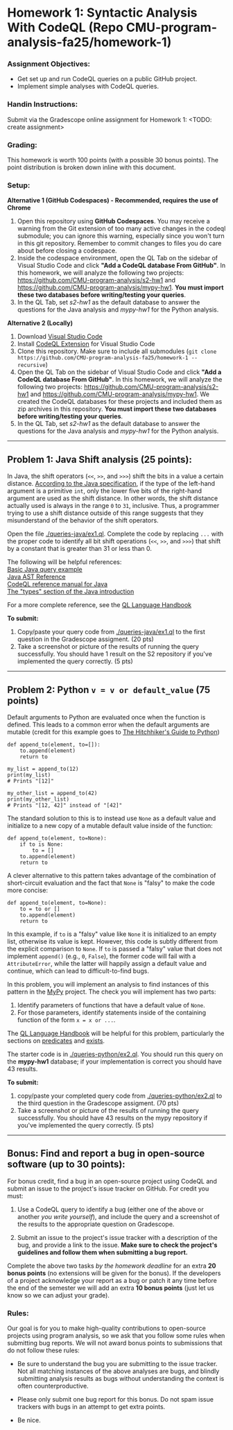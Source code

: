 Homework 1: Syntactic Analysis With CodeQL (Repo CMU-program-analysis-fa25/homework-1)
=================================================

### Assignment Objectives:
- Get set up and run CodeQL queries on a public GitHub project.
- Implement simple analyses with CodeQL queries.

### Handin Instructions:
Submit via the Gradescope online assignment for Homework 1: <TODO: create assignment> 

### Grading:
This homework is worth 100 points (with a possible 30 bonus points). The point
distribution is broken down inline with this document.

### Setup:

**Alternative 1 (GitHub Codespaces) - Recommended, requires the use of Chrome**

1. Open this repository using **GitHub Codespaces**. You may receive a warning from the Git extension of too many active changes in the codeql submodule; you can ignore this warning, especially since you won't turn in this git repository.  Remember to commit changes to files you do care about before closing a codespace.
2. Inside the codespace environment, open the QL Tab on the sidebar of Visual Studio Code and click **"Add a CodeQL database From GitHub"**. In this homework, we will analyze the following two projects:
   https://github.com/CMU-program-analysis/s2-hw1 and
   https://github.com/CMU-program-analysis/mypy-hw1. 
   **You must import these two databases before writing/testing your queries**. 
3. In the QL Tab, set *s2-hw1* as the default database to answer the questions for the Java analysis and *mypy-hw1* for the Python analysis.

**Alternative 2 (Locally)**
1. Download [Visual Studio Code](https://code.visualstudio.com) 
2. Install [CodeQL Extension](https://marketplace.visualstudio.com/items?itemName=github.vscode-codeql) for Visual Studio Code
3. Clone this repository. Make sure to include all submodules (`git clone https://github.com/CMU-program-analysis-fa25/homework-1 --recursive`)
4. Open the QL Tab on the sidebar of Visual Studio Code and click **"Add a CodeQL database From GitHub"**. In this homework, we will analyze the following two projects:
   https://github.com/CMU-program-analysis/s2-hw1 and
   https://github.com/CMU-program-analysis/mypy-hw1. We created the CodeQL databases for these projects and included them as zip archives in this repository.
   **You must import these two databases before writing/testing your queries**. 
5. In the QL Tab, set *s2-hw1* as the default database to answer the questions for the Java analysis and *mypy-hw1* for the Python analysis.

---

Problem 1: Java Shift analysis (25 points):
-------------------------------------------

In Java, the shift operators (`<<`, `>>`, and `>>>`) shift the bits in a value
a certain distance. [According to the Java
specification](https://docs.oracle.com/javase/specs/jls/se7/html/jls-15.html#jls-15.19),
if the type of the left-hand argument is a primitive `int`, only the lower five
bits of the right-hand argument are used as the shift distance. In other words,
the shift distance actually used is always in the range `0` to `31`,
inclusive. Thus, a programmer trying to use a shift distance outside of this
range suggests that they misunderstand of the behavior of the shift operators.

Open the file [./queries-java/ex1.ql](queries-java/ex1.ql). Complete the code by replacing `...`
with the proper code to identify all bit shift operations (`<<`, `>>`, and
`>>>`) that shift by a constant that is greater than 31 or less than 0.

The following will be helpful
references:\
[Basic Java query
example](https://codeql.github.com/docs/codeql-language-guides/basic-query-for-java-code)\
[Java AST
Reference](https://codeql.github.com/docs/codeql-language-guides/abstract-syntax-tree-classes-for-working-with-java-programs/)\
[CodeQL reference manual for Java](https://codeql.github.com/codeql-standard-libraries/java/)\
[The
"types" section of the Java
introduction](https://codeql.github.com/docs/codeql-language-guides/types-in-java/)

For a more complete reference, see the [QL Language
Handbook](https://codeql.github.com/docs/ql-language-reference/)

**To submit:**
  1. Copy/paste your query code from [./queries-java/ex1.ql](./queries-java/ex1.ql) to the first question in the Gradescope assigment.  (20 pts)
  2. Take a screenshot or picture of the results of running the query successfully.  You should have 1 result on the S2 repository if you've implemented the query correctly. (5 pts)

---

Problem 2: Python `v = v or default_value` (75 points)
------------------------------------------------------

Default arguments to Python are evaluated once when the function is
defined. This leads to a common error when the default arguments are mutable
(credit for this example goes to [The Hitchhiker's Guide to
Python](https://docs.python-guide.org/writing/gotchas/#mutable-default-arguments))

```
def append_to(element, to=[]):
    to.append(element)
    return to

my_list = append_to(12)
print(my_list)
# Prints "[12]"

my_other_list = append_to(42)
print(my_other_list)
# Prints "[12, 42]" instead of "[42]"
```

The standard solution to this is to instead use `None` as a default value and
initialize to a new copy of a mutable default value inside of the function:

```
def append_to(element, to=None):
    if to is None:
        to = []
    to.append(element)
    return to
```


A clever alternative to this pattern takes advantage of the combination of
short-circuit evaluation and the fact that `None` is "falsy" to make the code
more concise:

```
def append_to(element, to=None):
    to = to or []
    to.append(element)
    return to
```

In this example, if `to` is a "falsy" value like `None` it is initialized to an
empty list, otherwise its value is kept. However, this code is subtly different
from the explicit comparison to `None`. If `to` is passed a "falsy" value that
does not implement `append()` (e.g., `0`, `False`), the former code will fail
with a `AttributeError`, while the latter will happily assign a default value
and continue, which can lead to difficult-to-find bugs.

In this problem, you will implement an analysis to find instances of this
pattern in the [MyPy](https://github.com/python/mypy) project. The check you
will implement has two parts:
1. Identify parameters of functions that have a default value of `None`.
2. For those parameters, identify statements inside of the containing function
   of the form `x = x or ...`.


The [QL Language Handbook](https://codeql.github.com/docs/ql-language-reference/)
will be helpful for this problem, particularly the sections on
[predicates](https://codeql.github.com/docs/ql-language-reference/predicates/) and
[exists](https://codeql.github.com/docs/ql-language-reference/formulas/#exists).

The starter code is in [./queries-python/ex2.ql](./queries-python/ex2.ql). You should run this query on the
**mypy-hw1** database; if your
implementation is correct you should have 43 results.

**To submit:**
  1. copy/paste your completed query code from [./queries-python/ex2.ql](./queries-python/ex2.ql) to the third question in the Gradescope assigment.  (70 pts)
  2. Take a screenshot or picture of the results of running the query successfully.  You should have 43 results on the mypy repository if you've implemented the query correctly. (5 pts)

---


Bonus: Find and report a bug in open-source software (up to 30 points):
-----------------------------------------------------------------------

For bonus credit, find a bug in an open-source project using CodeQL and submit
an issue to the project's issue tracker on GitHub. For credit you must:

1. Use a CodeQL query to identify a bug (either one of the above or another *you
   write yourself*), and include the query and a screenshot of the results to the appropriate question on Gradescope.

2. Submit an issue to the project's issue tracker with a description of the bug,
   and provide a link to the issue. **Make sure to check the project's
   guidelines and follow them when submitting a bug report.**

Complete the above two tasks *by the homework deadline* for an extra **20 bonus
points** (no extensions will be given for the bonus). If the developers of a
project acknowledge your report as a bug or patch it any time before the end of
the semester we will add an extra **10 bonus points** (just let us know so we
can adjust your grade).

### Rules:

Our goal is for you to make high-quality contributions to open-source projects
using program analysis, so we ask that you follow some rules when submitting bug
reports. We will not award bonus points to submissions that do not follow these
rules:

- Be sure to understand the bug you are submitting to the issue tracker. Not all
  matching instances of the above analyses are bugs, and blindly submitting
  analysis results as bugs without understanding the context is often
  counterproductive.

- Please only submit one bug report for this bonus. Do not spam issue trackers
  with bugs in an attempt to get extra points.

- Be nice.
